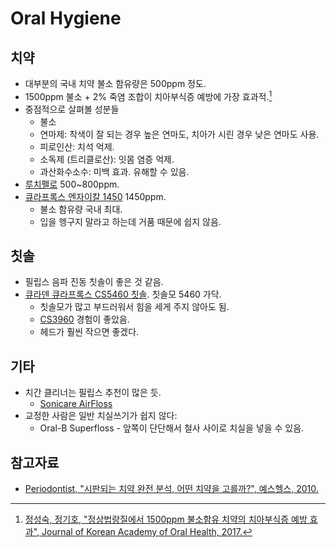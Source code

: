 # Oral Hygiene

## 치약

* 대부분의 국내 치약 불소 함유량은 500ppm 정도.
* 1500ppm 불소 + 2% 죽염 조합이 치아부식증 예방에 가장 효과적.[^1]
* 중점적으로 살펴볼 성분들
  * 불소
  * 연마제: 착색이 잘 되는 경우 높은 연마도, 치아가 시린 경우 낮은 연마도 사용.
  * 피로인산: 치석 억제.
  * 소독제 (트리클로산): 잇몸 염증 억제.
  * 과산화수소수: 미백 효과. 유해할 수 있음.
* [루치펠로](http://rucipello.com/product/list.html?cate_no=32) 500~800ppm.
* [큐라프록스 엔자이칼 1450](https://www.curaprox.co.kr/goods/goods_view.php?goodsNo=1000000105) 1450ppm.
  * 불소 함유량 국내 최대.
  * 입을 헹구지 말라고 하는데 거품 때문에 쉽지 않음.

## 칫솔

* 필립스 음파 진동 칫솔이 좋은 것 같음.
* [큐라덴 큐라프록스 CS5460 칫솔](https://www.curaprox.co.kr/goods/goods_view.php?goodsNo=1000000119). 칫솔모 5460 가닥.
  * 칫솔모가 많고 부드러워서 힘을 세게 주지 않아도 됨.
  * [CS3960](https://www.curaprox.co.kr/goods/goods_view.php?goodsNo=1000000091) 경험이 좋았음.
  * 헤드가 훨씬 작으면 좋겠다.

## 기타

* 치간 클리너는 필립스 추천이 많은 듯.
  * [Sonicare AirFloss](https://www.philips.co.kr/c-m-pe/philips-sonicare-airfloss/airfloss/latest#)
* 교정한 사람은 일반 치실쓰기가 쉽지 않다:
  * Oral-B Superfloss - 앞쪽이 단단해서 철사 사이로 치실을 넣을 수 있음.

## 참고자료

* [Periodontist, "시판되는 치약 완전 분석, 어떤 치약을 고를까?", 예스헬스, 2010.](http://www.koreahealthlog.com/news/articleView.html?idxno=5458)

[^1]: [정성숙, 정기호, "정상법랑질에서 1500ppm 불소함유 치약의 치아부식증 예방 효과", Journal of Korean Academy of Oral Health, 2017.](https://synapse.koreamed.org/Synapse/Data/PDFData/0197JKAOH/jkaoh-41-208.pdf)
